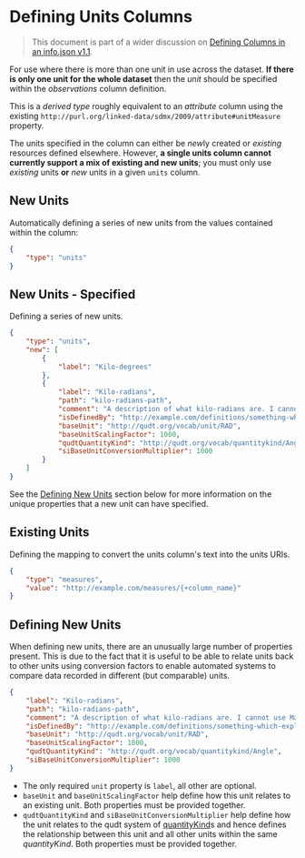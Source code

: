 # Defining Units Columns

> This document is part of a wider discussion on [Defining Columns in an info.json v1.1](./README.md).

For use where there is more than one unit in use across the dataset. **If there is only one unit for the whole dataset** then the *unit* should be specified within the *observations* column definition.

This is a *derived type* roughly equivalent to an *attribute* column using the existing `http://purl.org/linked-data/sdmx/2009/attribute#unitMeasure` property.

The units specified in the column can either be *new*ly created or *existing* resources defined elsewhere. However, **a single units column cannot currently support a mix of existing and new units**; you must only use *existing* units **or** *new* units in a given `units` column.

## New Units

Automatically defining a series of new units from the values contained within the column:

```json
{
    "type": "units"
}
```

## New Units - Specified

Defining a series of new units.

```json
{
    "type": "units",
    "new": [
        {
            "label": "Kilo-degrees"
        },
        {
            "label": "Kilo-radians",
            "path": "kilo-radians-path",
            "comment": "A description of what kilo-radians are. I cannot use Markdown or HTML here.",
            "isDefinedBy": "http://example.com/definitions/something-which-explains-what-this-unit-means.pdf",
            "baseUnit": "http://qudt.org/vocab/unit/RAD",
            "baseUnitScalingFactor": 1000,
            "qudtQuantityKind": "http://qudt.org/vocab/quantitykind/Angle",
            "siBaseUnitConversionMultiplier": 1000
        }
    ]
}
```

See the [Defining New Units](#defining-new-units) section below for more information on the unique properties that a new unit can have specified.

## Existing Units

Defining the mapping to convert the units column's text into the units URIs.

```json
{
    "type": "measures",
    "value": "http://example.com/measures/{+column_name}"
}
```

## Defining New Units

When defining new units, there are an unusually large number of properties present. This is due to the fact that it is useful to be able to relate units back to other units using conversion factors to enable automated systems to compare data recorded in different (but comparable) units.

```json
{
    "label": "Kilo-radians",
    "path": "kilo-radians-path",
    "comment": "A description of what kilo-radians are. I cannot use Markdown or HTML here.",
    "isDefinedBy": "http://example.com/definitions/something-which-explains-what-this-unit-means.pdf",
    "baseUnit": "http://qudt.org/vocab/unit/RAD",
    "baseUnitScalingFactor": 1000,
    "qudtQuantityKind": "http://qudt.org/vocab/quantitykind/Angle",
    "siBaseUnitConversionMultiplier": 1000
}
```

* The only required `unit` property is `label`, all other are optional.
* `baseUnit` and `baseUnitScalingFactor` help define how this unit relates to an existing unit. Both properties must be provided together.
* `qudtQuantityKind` and `siBaseUnitConversionMultiplier` help define how the unit relates to the qudt system of [quantityKind](http://www.qudt.org/doc/DOC_VOCAB-QUANTITY-KINDS.html#Instances)s and hence defines the relationship between this unit and all other units within the same *quantityKind*. Both properties must be provided together.
